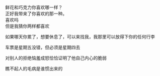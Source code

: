 
鲜花和巧克力你喜欢哪一样？  
正好我带来了你喜欢的那一种。  
喜欢吗  
但是我猜你两样都喜欢  

如果哪天你累了，想要休息了，可以来找我，我那里可以放得下你的任何行李  

车票是星期五没错，但必须是星期四去  

对别人的拒绝恼羞成怒恰恰证明了他自己内心的脆弱  

瞧不起人的毛病是谁惯出来的  




